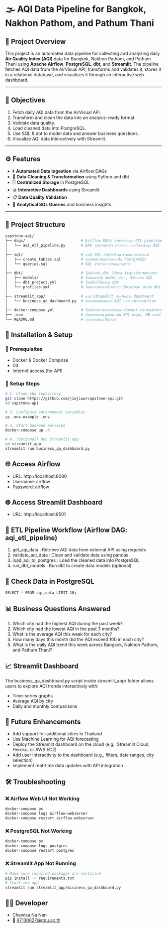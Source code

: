 # 🌫️ AQI Data Pipeline for Bangkok, Nakhon Pathom, and Pathum Thani

## 🧾 Project Overview
This project is an automated data pipeline for collecting and analyzing daily **Air Quality Index (AQI)** data for Bangkok, Nakhon Pathom, and Pathum Thani using **Apache Airflow**, **PostgreSQL**, **dbt**, and **Streamlit**. The pipeline fetches AQI data from the AirVisual API, transforms and validates it, stores it in a relational database, and visualizes it through an interactive web dashboard.

---

## 🎯 Objectives
1. Fetch daily AQI data from the AirVisual API.
2. Transform and clean the data into an analysis-ready format.
3. Validate data quality.
4. Load cleaned data into PostgreSQL.
5. Use SQL & dbt to model data and answer business questions.
6. Visualize AQI data interactively with Streamlit.

---

## ⚙️ Features
- ⏬ **Automated Data Ingestion** via Airflow DAGs  
- 🧼 **Data Cleaning & Transformation** using Python and dbt  
- 🗄️ **Centralized Storage** in PostgreSQL  
- 📊 **Interactive Dashboards** using Streamlit  
- 📋 **Data Quality Validation**  
- 🧠 **Analytical SQL Queries** and business insights

---

## 📁 Project Structure
```bash
capstone-aqi/
├── dags/                         # Airflow DAGs สำหรับควบคุม ETL pipeline
│   └── aqi_etl_pipeline.py       # DAG หลักสำหรับดึง ตรวจสอบ และโหลดข้อมูล AQI
│
├── sql/                          # คำสั่ง SQL สำหรับสร้างตารางและการวิเคราะห์
│   ├── create_tables.sql         # สคริปต์สำหรับสร้างตารางใน PostgreSQL
│   └── queries.sql               # SQL สำหรับตอบคำถามทางธุรกิจ
│
├── dbt/                          # ไฟล์สำหรับ dbt (data transformation) 
│   ├── models/                   # โฟลเดอร์เก็บ model ต่าง ๆ ที่เขียนด้วย SQL
│   ├── dbt_project.yml           # ไฟล์ตั้งค่าโปรเจกต์ dbt
│   └── profiles.yml              # ไฟล์กำหนดการเชื่อมต่อกับ database สำหรับ dbt
│
├── streamlit_app/                # แอป Streamlit สำหรับสร้าง dashboard
│   └── business_qa_dashboard.py  # ตัวแอปหลักแสดงผล AQI แบบ interactive
│
├── docker-compose.yml            # ไฟล์ตั้งค่าการทำงานร่วมของ Docker containers
├── .env                          # ตัวแปรสภาพแวดล้อม เช่น API keys, DB config
└── README.md                     # เอกสารอธิบายโปรเจกต์


```
## 🚀 Installation & Setup

### 📌 Prerequisites
- Docker & Docker Compose
- Git
- Internet access (for API)

### 🧰 Setup Steps
```bash
# 1. Clone the repository
git clone https://github.com/jiwjiww/capstone-api.git
cd capstone-api

# 2. Configure environment variables
cp .env.example .env

# 3. Start backend services
docker-compose up -d

# 4. (Optional) Run Streamlit app
cd streamlit_app
streamlit run business_qa_dashboard.py

```
## 🌐 Access Airflow
- URL: http://localhost:8080
- Username: airflow
- Password: airflow

## 🌐 Access Streamlit Dashboard
- URL: http://localhost:8501

## 🔄 ETL Pipeline Workflow (Airflow DAG: aqi_etl_pipeline)
1. get_aqi_data :	Retrieve AQI data from external API using requests
2. validate_aqi_data : Clean and validate data using pandas
3. load_aqi_to_postgres : Load the cleaned data into PostgreSQL
4. run_dbt_models : Run dbt to create data models (optional)

## 🧪 Check Data in PostgreSQL
```bash
SELECT * FROM aqi_data LIMIT 10;
```

## 📊 Business Questions Answered
1. Which city had the highest AQI during the past week?
2. Which city had the lowest AQI in the past 3 months?
3. What is the average AQI this week for each city?
4. How many days this month did the AQI exceed 100 in each city?
5. What is the daily AQI trend this week across Bangkok, Nakhon Pathom, and Pathum Thani?


## 📈 Streamlit Dashboard
The business_qa_dashboard.py script inside streamlit_app/ folder allows users to explore AQI trends interactively with:
- Time-series graphs
- Average AQI by city
- Daily and monthly comparisons


## 🔮 Future Enhancements
- Add support for additional cities in Thailand
- Use Machine Learning for AQI forecasting
- Deploy the Streamlit dashboard on the cloud (e.g., Streamlit Cloud, Heroku, or AWS EC2)
- Add user interactivity to the dashboard (e.g., filters, date ranges, city selection)
- Implement real-time data updates with API integration

## 🛠 Troubleshooting
### ❌ Airflow Web UI Not Working
```bash
docker-compose ps
docker-compose logs airflow-webserver
docker-compose restart airflow-webserver
```
### ❌ PostgreSQL Not Working
```bash
docker-compose ps
docker-compose logs postgres
docker-compose restart postgres
```
### ❌ Streamlit App Not Running
```bash
# Make sure required packages are installed
pip install -r requirements.txt
# Start the app
streamlit run streamlit_app/bisiness_qa_dashboard.py

```
## 👩‍💻 Developer
- Chawisa Na Nan
- 📧 67130827@dpu.ac.th